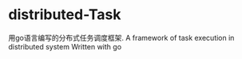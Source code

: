 distributed-Task
================

用go语言编写的分布式任务调度框架. A framework of task execution in distributed system Written with go
